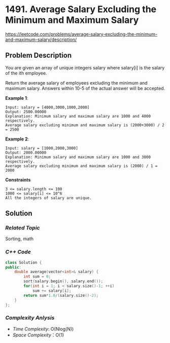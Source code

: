 # 1491. Average Salary Excluding the Minimum and Maximum Salary
https://leetcode.com/problems/average-salary-excluding-the-minimum-and-maximum-salary/description/

## Problem Description

You are given an array of unique integers salary where salary[i] is the salary of the ith employee.

Return the average salary of employees excluding the minimum and maximum salary. Answers within 10-5 of the actual answer will be accepted.


**Example 1**:
```
Input: salary = [4000,3000,1000,2000]
Output: 2500.00000
Explanation: Minimum salary and maximum salary are 1000 and 4000 respectively.
Average salary excluding minimum and maximum salary is (2000+3000) / 2 = 2500
```
**Example 2**:
```
Input: salary = [1000,2000,3000]
Output: 2000.00000
Explanation: Minimum salary and maximum salary are 1000 and 3000 respectively.
Average salary excluding minimum and maximum salary is (2000) / 1 = 2000
```

**Constraints**
```
3 <= salary.length <= 100
1000 <= salary[i] <= 10^6
All the integers of salary are unique.
```

## Solution

### _Related Topic_
   Sorting, math

### _C++ Code_
```cpp
class Solution {
public:
    double average(vector<int>& salary) {
        int sum = 0;
        sort(salary.begin(), salary.end());
        for(int i = 1; i < salary.size()-1; ++i)
            sum += salary[i];
        return sum*1.0/(salary.size()-2);
    }
};
```

### _Complexity Anlysis_
- _Time Complexity_: O(Nlog(N))
- _Space Complexity_：O(1)
